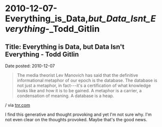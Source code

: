 # 2010-12-07-Everything_is_Data,_but_Data_Isnt_Everything_-_Todd_Gitlin

## Title:  Everything is Data, but Data Isn't Everything - Todd Gitlin
Date posted: 2010-12-07  

> The media theorist Lev Manovich has said that the definitive
> informational metaphor of our epoch is the database. The database is
> not just a metaphor, in fact---it's a certification of what knowledge
> looks like and how it is to be gained. A metaphor is a carrier, a
> condensation of meaning. A database is a heap.

/ via [tnr.com](http://www.tnr.com/blog/foreign-policy/79678/data-isnt-everything-wikileaks-julian-assange-daniel-ellsberg)

I find this generative and thought provoking and yet I'm not sure why. I'm not even clear on the thoughts provoked. Maybe that's the good news.


